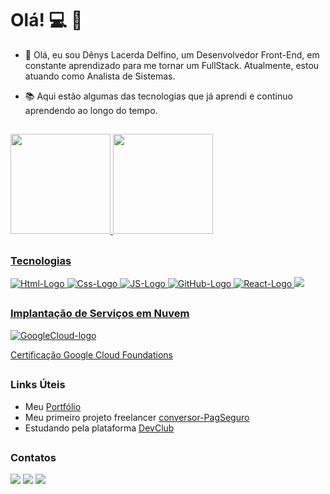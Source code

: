 # Olá! :computer: :iphone:

- 🔭 Olá, eu sou Dênys Lacerda Delfino, um Desenvolvedor Front-End, em constante aprendizado para me tornar um FullStack. Atualmente, estou atuando como Analista de Sistemas.

- 📚 Aqui estão algumas das tecnologias que já aprendi e continuo aprendendo ao longo do tempo.

##
<div>
  <a href="https://github.com/DenysDelfino">
  <img height="160em" src="https://github-readme-stats.vercel.app/api?username=DenysDelfino&show_icons=true&theme=synthwave&include_all_commits=true&count_private=true"/>
  <img height="160em" src="https://github-readme-stats.vercel.app/api/top-langs/?username=DenysDelfino&layout=compact&langs_count=7&theme=synthwave"/>
</div>

##

### Tecnologias

<img src="https://img.shields.io/badge/HTML5-E34F26?style=for-the-badge&logo=html5&logoColor=white" alt="Html-Logo"/> <img src="https://img.shields.io/badge/CSS3-1572B6?style=for-the-badge&logo=css3&logoColor=white" alt="Css-Logo"/> <img src="https://img.shields.io/badge/JavaScript-F7DF1E?style=for-the-badge&logo=javascript&logoColor=black" alt="JS-Logo"/> <img src="https://img.shields.io/badge/GitHub-100000?style=for-the-badge&logo=github&logoColor=white" alt="GitHub-Logo"/> <img src="https://img.shields.io/badge/React-20232A?style=for-the-badge&logo=react&logoColor=61DAFB" alt="React-Logo"/> <img src="https://img.shields.io/badge/Node%20js-339933?style=for-the-badge&logo=nodedotjs&logoColor=white"/>

##

### Implantação de Serviços em Nuvem

<img src="https://img.shields.io/badge/Google_Cloud-4285F4?style=for-the-badge&logo=google-cloud&logoColor=white" alt="GoogleCloud-logo"/>

Certificação [Google Cloud Foundations](https://www.cloudskillsboost.google/public_profiles/9f409684-6660-4023-94a3-3623df8f3c84)

##

### Links Úteis

- Meu [Portfólio](https://denysdelfino.github.io/denyslacerda-delfino/)
- Meu primeiro projeto freelancer [conversor-PagSeguro](https://denysdelfino.github.io/conversor-taxa-pagseguro/)
- Estudando pela plataforma [DevClub](https://rodolfomori.com.br/devclub)

##

### Contatos

<div> 

  <a href = "mailto:denyslacerda1990@gmail.com"><img src="https://img.shields.io/badge/Gmail-D14836?style=for-the-badge&logo=gmail&logoColor=white" 
target="_blank"></a>
  <a href = "https://www.linkedin.com/in/denys-lacerda/"><img src="https://img.shields.io/badge/LinkedIn-0077B5?style=for-the-badge&logo=linkedin&logoColor=white"
target="_blank"></a>
  <a href="https://wa.me/5511989351716" target="_blank"><img src="https://img.shields.io/badge/WhatsApp-25D366?style=for-the-badge&logo=whatsapp&logoColor=white" 
target="_blank"></a>

<div>

##
